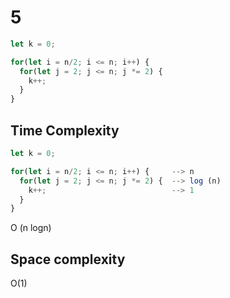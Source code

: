 # 5 

```js
let k = 0;

for(let i = n/2; i <= n; i++) {
  for(let j = 2; j <= n; j *= 2) {
    k++;
  }
}
```

## Time Complexity

```js
let k = 0;

for(let i = n/2; i <= n; i++) {     --> n
  for(let j = 2; j <= n; j *= 2) {  --> log (n)
    k++;                            --> 1
  }
}
```
O (n logn)
## Space complexity

O(1)
